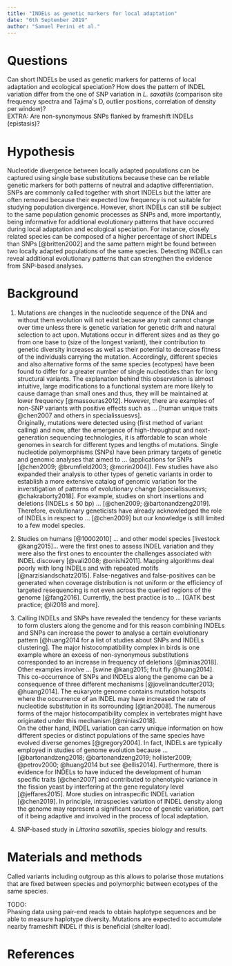 ```yaml
---
title: "INDELs as genetic markers for local adaptation"
date: "6th September 2019"
author: "Samuel Perini et al."
---
```


# Questions  
Can short INDELs be used as genetic markers for patterns of local adaptation and ecological speciation? How does the pattern of INDEL variation differ from the one of SNP variation in _L. saxatilis_ (comparison site frequency spectra and Tajima's D, outlier positions, correlation of density per window)?  
EXTRA: Are non-synonymous SNPs flanked by frameshift INDELs (epistasis)?

# Hypothesis  
Nucleotide divergence between locally adapted populations can be captured using single base substitutions because these can be reliable genetic markers for both patterns of neutral and adaptive differentiation. SNPs are commonly called together with short INDELs but the latter are often removed because their expected low frequency is not suitable for studying population divergence. However, short INDELs can still be subject to the same population genomic processes as SNPs and, more importantly, being informative for additional evolutionary patterns that have occurred during local adaptation and ecological speciation. For instance, closely related species can be composed of a higher percentage of short INDELs than SNPs [@britten2002] and the same pattern might be found between two locally adapted populations of the same species. Detecting INDELs can reveal additional evolutionary patterns that can strengthen the evidence from SNP-based analyses.

# Background

1. Mutations are changes in the nucleotide sequence of the DNA and without them evolution will not exist because any trait cannot change over time unless there is genetic variation for genetic drift and natural selection to act upon. Mutations occur in different sizes and as they go from one base to (size of the longest variant), their contribution to genetic diversity increases as well as their potential to decrease fitness of the individuals carrying the mutation. Accordingly, different species and also alternative forms of the same species (ecotypes) have been found to differ for a greater number of single nucleotides than for long structural variants. The explanation behind this observation is almost intuitive, large modifications to a functional system are more likely to cause damage than small ones and thus, they will be maintained at lower frequency [@massouras2012]. However, there are examples of non-SNP variants with positive effects such as ... [human unique traits @chen2007 and others in specialissuesvs].  
Originally, mutations were detected using (first method of variant calling) and now, after the emergence of high-throughput and next-generation sequencing technologies, it is affordable to scan whole genomes in search for different types and lengths of mutations. Single nucleotide polymorphisms (SNPs) have been primary targets of genetic and genomic analyses that aimed to ... (applications for SNPs [@chen2009; @brumfield2003; @morin2004]). Few studies have also expanded their analysis to other types of genetic variants in order to establish a more extensive catalog of genomic variation for the inverstigation of patterns of evolutionary change [specialissuesvs; @chakraborty2018]. For example, studies on short insertions and deletions (INDELs $\leq$ 50 bp) ... [@chen2009; @bartonandzeng2019]. Therefore, evolutionary geneticists have already acknowledged the role of INDELs in respect to ... [@chen2009] but our knowledge is still limited to a few model species.

1. Studies on humans [@10002010] ... and other model species [livestock @kang2015]... were the first ones to assess INDEL variation and they were also the first ones to encounter the challenges associated with INDEL discovery [@vali2008; @onishi2011]. Mapping algorithms deal poorly with long INDELs and with repeated motifs [@narzisiandschatz2015]. False-negatives and false-positives can be generated when coverage distribution is not uniform or the efficiency of targeted resequencing is not even across the queried regions of the genome [@fang2016]. Currently, the best practice is to ... [GATK best practice; @li2018 and more].

1. Calling INDELs and SNPs have revealed the tendency for these variants to form clusters along the genome and for this reason combining INDELs and SNPs can increase the power to analyse a certain evolutionary pattern [@huang2014 for a list of studies about SNPs and INDELs clustering]. The major histocompatibility complex in birds is one example where an excess of non-synonymous substitutions corresponded to an increase in frequency of deletions [@minias2018]. Other examples involve ... [swine @kang2015; fruit fly @huang2014]. This co-occurrence of SNPs and INDELs along the genome can be a consequence of three different mechanisms [@jovelinandcutter2013; @huang2014]. The eukaryote genome contains mutation hotspots where the occurrence of an INDEL may have increased the rate of nucleotide substitution in its sorrounding [@tian2008]. The numerous forms of the major histocompatibility complex in vertebrates might have originated under this mechanism [@minias2018].  
On the other hand, INDEL variation can carry unique information on how different species or distinct populations of the same species have evolved diverse genomes [@gregory2004]. In fact, INDELs are typically employed in studies of genome evolution because ... [@bartonandzeng2018; @bartonandzeng2019; hollister2009; @petrov2000; @huang2014 but see @ellis2014]. Furthermore, there is evidence for INDELs to have induced the development of human specific traits [@chen2007] and contributed to phenotypic variance in the fission yeast by interfering at the gene regulatory level [@jeffares2015]. More studies on intraspecific INDEL variation [@chen2019]. In principle, intraspecies variation of INDEL density along the genome may represent a significant source of genetic variation, part of it being adaptive and involved in the process of local adaptation. 

1. SNP-based study in _Littorina saxatilis_, species biology and results.




# Materials and methods  
Called variants including outgroup as this allows to polarise those mutations that are fixed between species and polymorphic between ecotypes of the same species.

TODO:  
Phasing data using pair-end reads to obtain haplotype sequences and be able to measure haplotype diversity. Mutations are expected to accumulate nearby frameshift INDEL if this is beneficial (shelter load).

# References  
